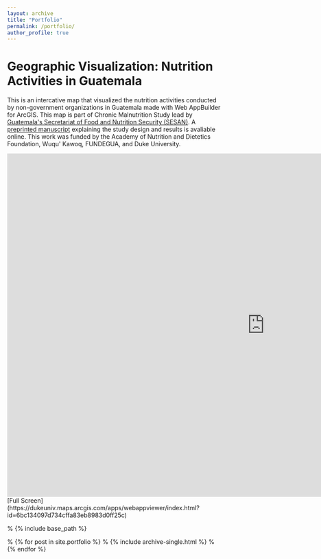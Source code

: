```yaml
---
layout: archive
title: "Portfolio"
permalink: /portfolio/
author_profile: true
---
```

# Geographic Visualization: Nutrition Activities in Guatemala
This is an intercative map that visualized the nutrition activities conducted by non-government organizations in Guatemala made with Web AppBuilder for ArcGIS. This map is part of Chronic Malnutrition Study lead by [Guatemala's Secretariat of Food and Nutrition Security (SESAN)](https://portal.sesan.gob.gt/). A [preprinted manuscript](https://www.researchsquare.com/article/rs-957590/v1) explaining the study design and results is avaliable online. This work was funded by the Academy of Nutrition and Dietetics Foundation, Wuqu' Kawoq, FUNDEGUA, and Duke University.
<iframe 
  width="1200" 
  height="800" 
  src="https://dukeuniv.maps.arcgis.com/apps/webappviewer/index.html?id=6bc134097d734cffa83eb8983d0ff25c" 
  frameborder="0" 
  scrolling="no" 
  allowfullscreen>
</iframe>
[Full Screen](https://dukeuniv.maps.arcgis.com/apps/webappviewer/index.html?id=6bc134097d734cffa83eb8983d0ff25c)


% {% include base_path %}


% {% for post in site.portfolio %}
%  {% include archive-single.html %}
% {% endfor %}

